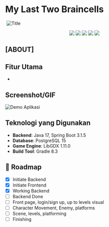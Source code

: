 # My Last Two Braincells
<img align="center"> ![Title](https://hackmd.io/_uploads/HJS3074Xex.png) <img>

<p align="center">
<img src="https://img.shields.io/badge/Java-ED8B00?style=for-the-badge&logo=openjdk&logoColor=white" />
<img src="https://img.shields.io/badge/Spring_Boot-6DB33F?style=for-the-badge&logo=spring-boot&logoColor=white" />
<img src="https://img.shields.io/badge/PostgreSQL-316192?style=for-the-badge&logo=postgresql&logoColor=white" />
<img src="https://img.shields.io/badge/LibGDX-DD0000?style=for-the-badge&logo=libgdx&logoColor=white" />
<img src="https://img.shields.io/badge/NEON-00FFFF?style=for-the-badge&logo=neon&logoColor=black" />
</p>

## [ABOUT]

## Fitur Utama

- 

## Screenshot/GIF 

![Demo Aplikasi](screenshot/demo.gif)

## Teknologi yang Digunakan

- **Backend**: Java 17, Spring Boot 3.1.5
- **Database**: PostgreSQL 15
- **Game Engine**: LibGDX 1.11.0
- **Build Tool**: Gradle 8.3

## 🚧 Roadmap

- [x] Initiate Backend
- [x] Initiate Frontend
- [x] Working Backend
- [ ] Backend Done
- [ ] Front page, login/sign up, up to levels visual
- [ ] Character Movement, Enemy, platforms
- [ ] Scene, levels, platforming
- [ ] Finishing
